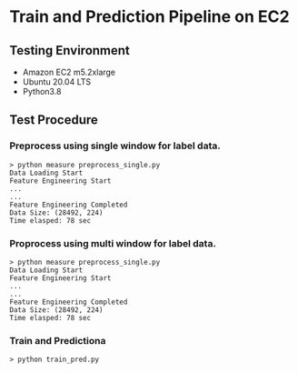 # Train and Prediction Pipeline on EC2

## Testing Environment

- Amazon EC2 m5.2xlarge
- Ubuntu 20.04 LTS
- Python3.8

## Test Procedure

### Preprocess using single window for label data.

```
> python measure preprocess_single.py
Data Loading Start
Feature Engineering Start
...
...
Feature Engineering Completed
Data Size: (28492, 224)
Time elasped: 78 sec
```

### Proprocess using multi window for label data.

```
> python measure preprocess_single.py
Data Loading Start
Feature Engineering Start
...
...
Feature Engineering Completed
Data Size: (28492, 224)
Time elasped: 78 sec
```
  
### Train and Predictiona

```
> python train_pred.py
```